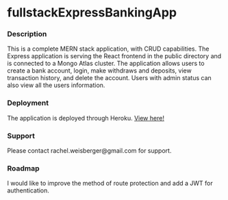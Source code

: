 # fullstackExpressBankingApp

### Description
<p> This is a complete MERN stack application, with CRUD capabilities. The Express application is serving the React frontend in the public directory and is connected to a Mongo Atlas cluster. The application allows users to create a bank account, login, make withdraws and deposits, view transaction history, and delete the account. Users with admin status can also view all the users information.</p>

### Deployment
The application is deployed through Heroku. <a href='https://banking-app-rw.herokuapp.com/'>View here!</a>

### Support
<p> Please contact rachel.weisberger@gmail.com for support. </p>

### Roadmap
<p> I would like to improve the method of route protection and add a JWT for authentication. </p>
